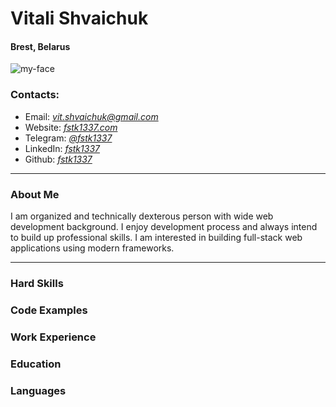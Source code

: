 # Vitali Shvaichuk 
#### Brest, Belarus
![my-face](http://fstk1337.com/assets/me.7376bff3.png)

### Contacts:

- Email: *[vit.shvaichuk@gmail.com](mailto:vit.shvaichuk@gmail.com)*
- Website: *[fstk1337.com](https://fstk1337.com)*
- Telegram: *[@fstk1337](https://t.me/fstk1337)*
- LinkedIn: *[fstk1337](https://www.linkedin.com/in/fstk1337)*
- Github: *[fstk1337](https://github.com/fstk1337)*

---
### About Me

I am organized and technically dexterous person with wide web development background. I enjoy development process and always intend to build up professional skills. I am interested in building full-stack web applications using modern frameworks.

---

### Hard Skills

### Code Examples

### Work Experience

### Education

### Languages